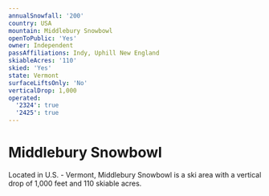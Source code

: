 ```yaml
---
annualSnowfall: '200'
country: USA
mountain: Middlebury Snowbowl
openToPublic: 'Yes'
owner: Independent
passAffiliations: Indy, Uphill New England
skiableAcres: '110'
skied: 'Yes'
state: Vermont
surfaceLiftsOnly: 'No'
verticalDrop: 1,000
operated:
  '2324': true
  '2425': true
---
```



# Middlebury Snowbowl

Located in U.S. - Vermont, Middlebury Snowbowl is a ski area with a vertical drop of 1,000 feet and 110 skiable acres.
